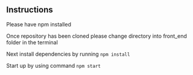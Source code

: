 ## Instructions

Please have npm installed 

Once repository has been cloned please change directory into front_end folder in the terminal 

Next install dependencies by running `npm install`

Start up by using command `npm start`
